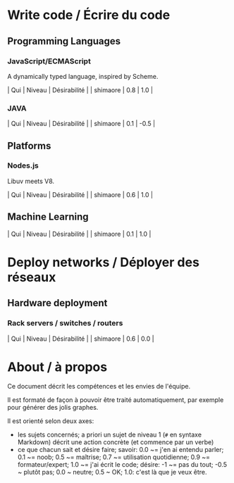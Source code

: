 # Write code / Écrire du code
## Programming Languages
### JavaScript/ECMAScript

A dynamically typed language, inspired by Scheme.

| Qui      | Niveau    | Désirabilité |
| shimaore | 0.8       |  1.0         |

### JAVA

| Qui      | Niveau    | Désirabilité |
| shimaore | 0.1       |  -0.5        |

## Platforms

### Nodes.js

Libuv meets V8.

| Qui      | Niveau    | Désirabilité |
| shimaore | 0.6       | 1.0          |

## Machine Learning

| Qui      | Niveau    | Désirabilité |
| shimaore | 0.1       | 1.0          |

# Deploy networks / Déployer des réseaux
## Hardware deployment
### Rack servers / switches / routers

| Qui      | Niveau    | Désirabilité |
| shimaore | 0.6       | 0.0          |


# About / à propos

Ce document décrit les compétences et les envies de l'équipe.

Il est formaté de façon à pouvoir être traité automatiquement, par exemple pour générer des jolis graphes.

Il est orienté selon deux axes:
- les sujets concernés; a priori un sujet de niveau 1 (`#` en syntaxe Markdown) décrit une action concrète (et commence par un verbe)
- ce que chacun sait et désire faire; savoir: 0.0 ~= j'en ai entendu parler; 0.1 ~= noob; 0.5 ~= maîtrise; 0.7 ~= utilisation quotidienne; 0.9 ~= formateur/expert; 1.0 ~= j'ai écrit le code; désire: -1 ~= pas du tout; -0.5 ~ plutôt pas; 0.0 ~ neutre; 0.5 ~ OK; 1.0: c'est là que je veux être.

